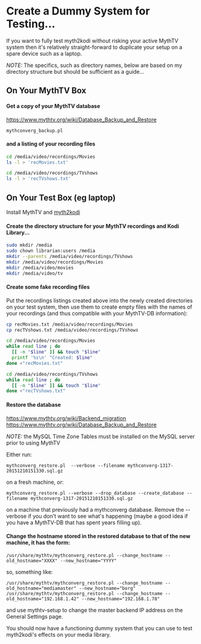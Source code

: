 # Create a Dummy System for Testing...
If you want to fully test myth2kodi without risking your active MythTV
system then it's relatively straight-forward to duplicate your setup on
a spare device such as a laptop.

*NOTE:* The specifics, such as directory names, below are based on my
directory structure but should be sufficient as a guide...

## On Your MythTV Box
#### Get a copy of your MythTV database
https://www.mythtv.org/wiki/Database_Backup_and_Restore
    
    mythconverg_backup.pl

####  and a listing of your recording files
    
```bash
cd /media/video/recordings/Movies
ls -l > 'recMovies.txt'

cd /media/video/recordings/TVshows
ls -l > 'recTVshows.txt'
```


## On Your Test Box (eg laptop)
Install MythTV and [myth2kodi](INSTALL.md)

#### Create the directory structure for your MythTV recordings and Kodi Library...

```bash
sudo mkdir /media
sudo chown librarian:users /media
mkdir --parents /media/video/recordings/TVshows
mkdir /media/video/recordings/Movies
mkdir /media/video/movies
mkdir /media/video/tv
```

#### Create some fake recording files
Put the recordings listings created above into the newly created directories
on your test system, then use them to create empty files with the names of 
your recordings (and thus compatible with your MythTV-DB information):
    
```bash
cp recMovies.txt /media/video/recordings/Movies
cp recTVshows.txt /media/video/recordings/TVshows

cd /media/video/recordings/Movies
while read line ; do
  [[ -n "$line" ]] && touch "$line"
  printf '%s\n' "Created: $line"
done <"recMovies.txt"

cd /media/video/recordings/TVshows
while read line ; do
  [[ -n "$line" ]] && touch "$line"
done <"recTVshows.txt"
```

#### Restore the database
https://www.mythtv.org/wiki/Backend_migration  
https://www.mythtv.org/wiki/Database_Backup_and_Restore

*NOTE:* the MySQL Time Zone Tables must be installed on the MySQL server prior to using MythTV

Either run:
    
    mythconverg_restore.pl  --verbose --filename mythconverg-1317-20151210151330.sql.gz

on a fresh machine, or:
    
    mythconverg_restore.pl --verbose --drop_database --create_database --filename mythconverg-1317-20151210151330.sql.gz

on a machine that previously had a mythconverg database. Remove the --verbose
if you don't want to see what's happening (maybe a good idea if you have a MythTV-DB
that has spent years filling up).

#### Change the hostname stored in the restored database to that of the new machine, it has the form:
    
    /usr/share/mythtv/mythconverg_restore.pl --change_hostname --old_hostname="XXXX" --new_hostname="YYYY"

so, something like:
    
    /usr/share/mythtv/mythconverg_restore.pl --change_hostname --old_hostname="mediamaster" --new_hostname="borg"
    /usr/share/mythtv/mythconverg_restore.pl --change_hostname --old_hostname="192.168.1.42" --new_hostname="192.168.1.78"
 
and use mythtv-setup to change the master backend IP address on the General Settings page.

You should now have a functioning dummy system that you can use to test
myth2kodi's effects on your media library.

